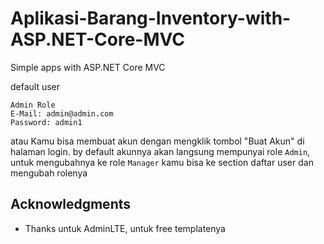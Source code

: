 # Aplikasi-Barang-Inventory-with-ASP.NET-Core-MVC
Simple apps with ASP.NET Core MVC

default user
```
Admin Role
E-Mail: admin@admin.com
Password: admin1
```
atau Kamu bisa membuat akun dengan mengklik tombol "Buat Akun" di halaman login.
by default akunnya akan langsung mempunyai role ```Admin```, untuk mengubahnya ke role ```Manager```
kamu bisa ke section daftar user dan mengubah rolenya

## Acknowledgments
* Thanks untuk AdminLTE, untuk free templatenya
